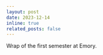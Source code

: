 ```yaml
---
layout: post
date: 2023-12-14
inline: true
related_posts: false
---
```


Wrap of the first semester at Emory.
